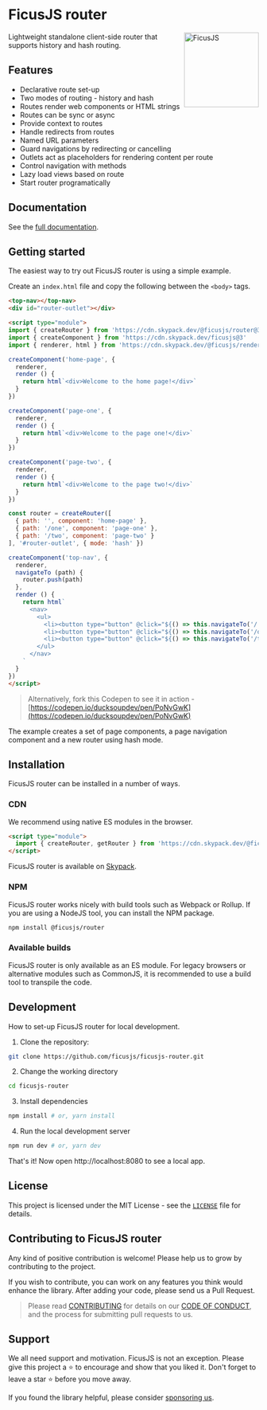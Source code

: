 # FicusJS router

<img src="img/ficus-icon.svg" alt="FicusJS" width="150" align="right">

Lightweight standalone client-side router that supports history and hash routing.

## Features

- Declarative route set-up
- Two modes of routing - history and hash
- Routes render web components or HTML strings
- Routes can be sync or async
- Provide context to routes
- Handle redirects from routes
- Named URL parameters
- Guard navigations by redirecting or cancelling
- Outlets act as placeholders for rendering content per route
- Control navigation with methods
- Lazy load views based on route
- Start router programatically

## Documentation

See the [full documentation](https://router.ficusjs.org).

## Getting started

The easiest way to try out FicusJS router is using a simple example.

Create an `index.html` file and copy the following between the `<body>` tags.

```html
<top-nav></top-nav>
<div id="router-outlet"></div>

<script type="module">
import { createRouter } from 'https://cdn.skypack.dev/@ficusjs/router@3'
import { createComponent } from 'https://cdn.skypack.dev/ficusjs@3'
import { renderer, html } from 'https://cdn.skypack.dev/@ficusjs/renderers@4/lit-html'

createComponent('home-page', {
  renderer,
  render () {
    return html`<div>Welcome to the home page!</div>`
  }
})

createComponent('page-one', {
  renderer,
  render () {
    return html`<div>Welcome to the page one!</div>`
  }
})

createComponent('page-two', {
  renderer,
  render () {
    return html`<div>Welcome to the page two!</div>`
  }
})

const router = createRouter([
  { path: '', component: 'home-page' },
  { path: '/one', component: 'page-one' },
  { path: '/two', component: 'page-two' }
], '#router-outlet', { mode: 'hash' })

createComponent('top-nav', {
  renderer,
  navigateTo (path) {
    router.push(path)
  },
  render () {
    return html`
      <nav>
        <ul>
          <li><button type="button" @click="${() => this.navigateTo('/')}">Home</button></li>
          <li><button type="button" @click="${() => this.navigateTo('/one')}">Page one</button></li>
          <li><button type="button" @click="${() => this.navigateTo('/two')}">Page two</button></li>
        </ul>
      </nav>
    `
  }
})
</script>
```

> Alternatively, fork this Codepen to see it in action - [https://codepen.io/ducksoupdev/pen/PoNvGwK](https://codepen.io/ducksoupdev/pen/PoNvGwK)

The example creates a set of page components, a page navigation component and a new router using hash mode.

## Installation

FicusJS router can be installed in a number of ways.

### CDN

We recommend using native ES modules in the browser.

```html
<script type="module">
  import { createRouter, getRouter } from 'https://cdn.skypack.dev/@ficusjs/router@3'
</script>
```

FicusJS router is available on [Skypack](https://www.skypack.dev/view/@ficusjs/router).

### NPM

FicusJS router works nicely with build tools such as Webpack or Rollup. If you are using a NodeJS tool, you can install the NPM package.

```bash
npm install @ficusjs/router
```

### Available builds

FicusJS router is only available as an ES module. For legacy browsers or alternative modules such as CommonJS, it is recommended to use a build tool to transpile the code.

## Development

How to set-up FicusJS router for local development.

1. Clone the repository:

```bash
git clone https://github.com/ficusjs/ficusjs-router.git
```

2. Change the working directory

```bash
cd ficusjs-router
```

3. Install dependencies

```bash
npm install # or, yarn install
```

4. Run the local development server

```bash
npm run dev # or, yarn dev
```

That's it! Now open http://localhost:8080 to see a local app.

## License

This project is licensed under the MIT License - see the [`LICENSE`](LICENSE) file for details.

## Contributing to FicusJS router

Any kind of positive contribution is welcome! Please help us to grow by contributing to the project.

If you wish to contribute, you can work on any features you think would enhance the library. After adding your code, please send us a Pull Request.

> Please read [CONTRIBUTING](CONTRIBUTING.md) for details on our [CODE OF CONDUCT](CODE_OF_CONDUCT.md), and the process for submitting pull requests to us.

## Support

We all need support and motivation. FicusJS is not an exception. Please give this project a ⭐️ to encourage and show that you liked it. Don't forget to leave a star ⭐️ before you move away.

If you found the library helpful, please consider [sponsoring us](https://github.com/sponsors/ficusjs).
